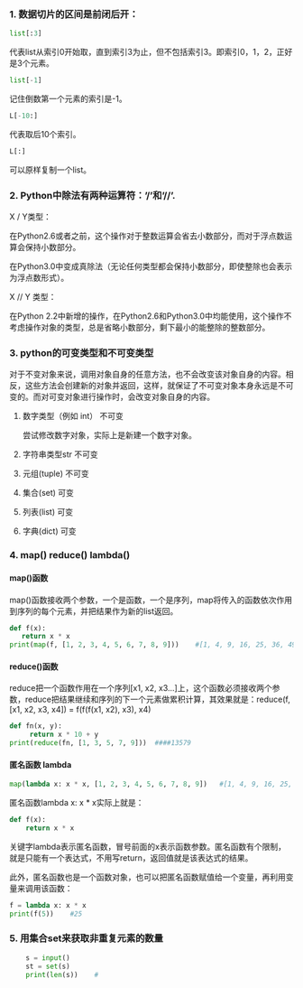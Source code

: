 ### 1. 数据切片的区间是**前闭后开**：
```python
list[:3]
```
代表list从索引0开始取，直到索引3为止，但不包括索引3。即索引0，1，2，正好是3个元素。
```python
list[-1]
```
记住倒数第一个元素的索引是-1。
```python
L[-10:]
```
代表取后10个索引。
```python
L[:]
```
可以原样复制一个list。
### 2. Python中除法有两种运算符：’/’和’//’. <br>

X / Y类型：<br>

在Python2.6或者之前，这个操作对于整数运算会省去小数部分，而对于浮点数运算会保持小数部分。<br>

在Python3.0中变成真除法（无论任何类型都会保持小数部分，即使整除也会表示为浮点数形式）。<br>

X // Y 类型：<br>

在Python 2.2中新增的操作，在Python2.6和Python3.0中均能使用，这个操作不考虑操作对象的类型，总是省略小数部分，剩下最小的能整除的整数部分。<br>

### 3. python的可变类型和不可变类型

对于不变对象来说，调用对象自身的任意方法，也不会改变该对象自身的内容。相反，这些方法会创建新的对象并返回，这样，就保证了不可变对象本身永远是不可变的。而对可变对象进行操作时，会改变对象自身的内容。

1) 数字类型（例如 int） 不可变

    尝试修改数字对象，实际上是新建一个数字对象。

2) 字符串类型str 不可变

3) 元组(tuple) 不可变

4) 集合(set) 可变

5) 列表(list) 可变

6) 字典(dict) 可变

### 4. map() reduce() lambda()

####  map()函数

map()函数接收两个参数，一个是函数，一个是序列，map将传入的函数依次作用到序列的每个元素，并把结果作为新的list返回。
  
 ```python
def f(x):
    return x * x
print(map(f, [1, 2, 3, 4, 5, 6, 7, 8, 9]))    #[1, 4, 9, 16, 25, 36, 49, 64, 81]
```
#### reduce()函数

reduce把一个函数作用在一个序列[x1, x2, x3...]上，这个函数必须接收两个参数，reduce把结果继续和序列的下一个元素做累积计算，其效果就是：reduce(f, [x1, x2, x3, x4]) = f(f(f(x1, x2), x3), x4)
```python
def fn(x, y):
     return x * 10 + y
print(reduce(fn, [1, 3, 5, 7, 9]))  ####13579
```
#### 匿名函数 lambda

```python
map(lambda x: x * x, [1, 2, 3, 4, 5, 6, 7, 8, 9])   #[1, 4, 9, 16, 25, 36, 49, 64, 81]
```
匿名函数lambda x: x * x实际上就是：
```python
def f(x):
    return x * x
```
关键字lambda表示匿名函数，冒号前面的x表示函数参数。匿名函数有个限制，就是只能有一个表达式，不用写return，返回值就是该表达式的结果。

此外，匿名函数也是一个函数对象，也可以把匿名函数赋值给一个变量，再利用变量来调用该函数：
```python
f = lambda x: x * x
print(f(5))    #25
```
### 5. 用集合set来获取非重复元素的数量

```python
    s = input()
    st = set(s)
    print(len(s))    #
```
